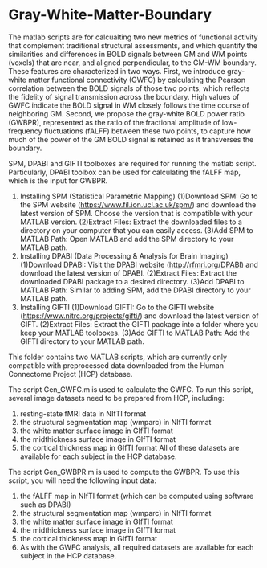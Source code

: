 # Gray-White-Matter-Boundary
The matlab scripts are for calcualting two new metrics of functional activity that complement traditional structural assessments, and which quantify the similarities and differences in BOLD signals between GM and WM points (voxels) that are near, and aligned perpendicular, to the GM-WM boundary. These features are characterized in two ways. First, we introduce gray-white matter functional connectivity (GWFC) by calculating the Pearson correlation between the BOLD signals of those two points, which reflects the fidelity of signal transmission across the boundary. High values of GWFC indicate the BOLD signal in WM closely follows the time course of neighboring GM.  Second, we propose the gray-white BOLD power ratio (GWBPR), represented as the ratio of the fractional amplitude of low-frequency fluctuations (fALFF) between these two points, to capture how much of the power of the GM BOLD signal is retained as it transverses the boundary. 

SPM, DPABI and GIFTI toolboxes are required for running the matlab script. Particularly, DPABI toolbox can be used for calculating the fALFF map, which is the input for GWBPR.
1. Installing SPM (Statistical Parametric Mapping)
(1)Download SPM: Go to the SPM website (https://www.fil.ion.ucl.ac.uk/spm/) and download the latest version of SPM. Choose the version that is compatible with your MATLAB version.
(2)Extract Files: Extract the downloaded files to a directory on your computer that you can easily access.
(3)Add SPM to MATLAB Path: Open MATLAB and add the SPM directory to your MATLAB path.
2. Installing DPABI (Data Processing & Analysis for Brain Imaging)
(1)Download DPABI: Visit the DPABI website (http://rfmri.org/DPABI) and download the latest version of DPABI.
(2)Extract Files: Extract the downloaded DPABI package to a desired directory.
(3)Add DPABI to MATLAB Path: Similar to adding SPM, add the DPABI directory to your MATLAB path.
3. Installing GIFTI
(1)Download GIFTI: Go to the GIFTI website (https://www.nitrc.org/projects/gifti/) and download the latest version of GIFT.
(2)Extract Files: Extract the GIFTI package into a folder where you keep your MATLAB toolboxes.
(3)Add GIFTI to MATLAB Path: Add the GIFTI directory to your MATLAB path.

This folder contains two MATLAB scripts, which are currently only compatible with preprocessed data downloaded from the Human Connectome Project (HCP) database.

The script Gen_GWFC.m is used to calculate the GWFC. To run this script, several image datasets need to be prepared from HCP, including:
1. resting-state fMRI data in NIfTI format
2. the structural segmentation map (wmparc) in NIfTI format
3. the white matter surface image in GIfTI format
4. the midthickness surface image in GIfTI format
5. the cortical thickness map in GIfTI format
All of these datasets are available for each subject in the HCP database.

The script Gen_GWBPR.m is used to compute the GWBPR. To use this script, you will need the following input data:
1. the fALFF map in NIfTI format (which can be computed using software such as DPABI) 
2. the structural segmentation map (wmparc) in NIfTI format
3. the white matter surface image in GIfTI format
4. the midthickness surface image in GIfTI format
5. the cortical thickness map in GIfTI format
6. As with the GWFC analysis, all required datasets are available for each subject in the HCP database.
